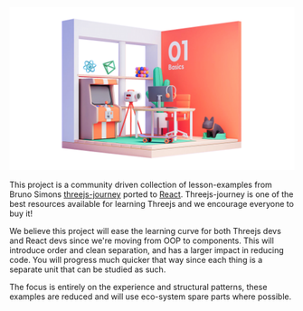 <img src="/stage1.png" alt="Stage 1" />

This project is a community driven collection of lesson-examples from Bruno Simons [threejs-journey](https://threejs-journey.com) ported to [React](https://github.com/pmndrs/react-three-fiber). Threejs-journey is one of the best resources available for learning Threejs and we encourage everyone to buy it! 

We believe this project will ease the learning curve for both Threejs devs and React devs since we're moving from OOP to components. This will introduce order and clean separation, and has a larger impact in reducing code. You will progress much quicker that way since each thing is a separate unit that can be studied as such.

The focus is entirely on the experience and structural patterns, these examples are reduced and will use eco-system spare parts where possible.
